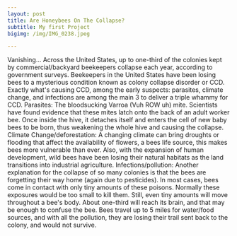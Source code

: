 ```yaml
---
layout: post
title: Are Honeybees On The Collapse?
subtitle: My first Project
bigimg: /img/IMG_0238.jpeg

---
```


Vanishing…
Across the United States, up to one-third of the colonies kept by commercial/backyard beekeepers collapse each year, according to government surveys.
Beekeepers in the United States have been losing bees to a mysterious condition known as colony collapse disorder or CCD.
Exactly what's causing CCD, among the early suspects: parasites, climate change, and infections are among the main 3 to deliver a triple whammy for CCD.
Parasites: The bloodsucking Varroa (Vuh ROW uh) mite. Scientists have found evidence that these mites latch onto the back of an adult worker bee. Once inside the hive, it detaches itself and enters the cell of new baby bees to be born, thus weakening the whole hive and causing the collapse. 
Climate Change/deforestation: A changing climate can bring droughts or flooding that affect the availability of flowers, a bees life source, this makes bees more vulnerable than ever. Also, with the expansion of human development, wild bees have been losing their natural habitats as the land transitions into industrial agriculture.
Infections/pollution: Another explanation for the collapse of so many colonies is that the bees are forgetting their way home (again due to pesticides). In most cases, bees come in contact with only tiny amounts of these poisons. Normally these exposures would be too small to kill them. Still, even tiny amounts will move throughout a bee's body. About one-third will reach its brain, and that may be enough to confuse the bee. Bees travel up to 5 miles for water/food sources, and with all the pollution, they are losing their trail sent back to the colony, and would not survive.
